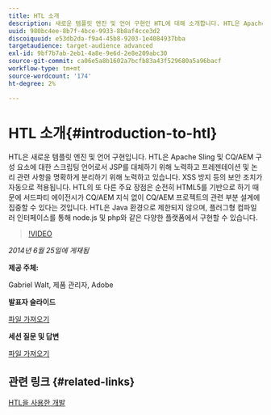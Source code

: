 ```yaml
---
title: HTL 소개
description: 새로운 템플릿 엔진 및 언어 구현인 HTL에 대해 소개합니다. HTL은 Apache Sling 및 CQ/AEM 구성 요소에 대한 스크립팅 언어로서 JSP를 대체하기 위해 노력하고 프레젠테이션 및 논리 관련 사항을 명확하게 분리하기 위해 노력하고 있습니다.
uuid: 980bc4ee-8b7f-4bce-9933-8b8af4cce3d2
discoiquuid: e53db2da-f9a4-45b8-9203-1e4084937bba
targetaudience: target-audience advanced
exl-id: 9bf7b7ab-2eb1-4a8e-9e6d-2e8e209abc30
source-git-commit: ca06e5a8b1602a7bcfb83a43f529680a5a96bacf
workflow-type: tm+mt
source-wordcount: '174'
ht-degree: 2%

---
```


# HTL 소개{#introduction-to-htl}

HTL은 새로운 템플릿 엔진 및 언어 구현입니다. HTL은 Apache Sling 및 CQ/AEM 구성 요소에 대한 스크립팅 언어로서 JSP를 대체하기 위해 노력하고 프레젠테이션 및 논리 관련 사항을 명확하게 분리하기 위해 노력하고 있습니다. XSS 방지 등의 보안 조치가 자동으로 적용됩니다. HTL의 또 다른 주요 장점은 순전히 HTML5를 기반으로 하기 때문에 서드파티 에이전시가 CQ/AEM 지식 없이 CQ/AEM 프로젝트의 관련 부분 설계에 집중할 수 있다는 것입니다. HTL은 Java 환경으로 제한되지 않으며, 플러그형 컴파일러 인터페이스를 통해 node.js 및 php와 같은 다양한 플랫폼에서 구현할 수 있습니다.

>[!VIDEO](https://video.tv.adobe.com/v/19504/?quality=9)

*2014년 6월 25일에 게재됨*

**제공 주체:**

Gabriel Walt, 제품 관리자, Adobe

**발표자 슬라이드**

[파일 가져오기](assets/sightly-component-development.pdf)

**세션 질문 및 답변**

[파일 가져오기](assets/introduction-to-sightly-q-as.pdf)

## 관련 링크 {#related-links}

[HTL을 사용한 개발](https://docs.adobe.com/docs/en/htl/overview.html?wcmmode=disabled)

<!--
[Get back to the Overview](https://helpx.adobe.com/experience-manager/kt/eseminars/gems/aem-index.html)
-->
